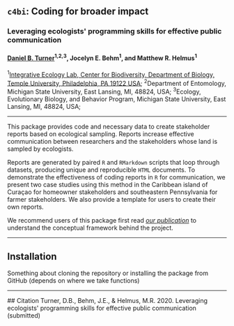 ## `c4bi`: Coding for broader impact
### Leveraging ecologists' programming skills for effective public communication
#### [Daniel B. Turner](https://dbturner.github.io/)<sup>1,</sup><sup>2,</sup><sup>3</sup>, Jocelyn E. Behm<sup>1</sup>, and Matthew R. Helmus<sup>1</sup>
<sup>1</sup>[Integrative Ecology Lab, Center for Biodiversity, Department of Biology, Temple University, Philadelphia, PA 19122 USA](https://www.iecolab.org "iEcoLab Homepage");
<sup>2</sup>Department of Entomology, Michigan State University, East Lansing, MI, 48824, USA;
<sup>3</sup>Ecology, Evolutionary Biology, and Behavior Program, Michigan State University, East Lansing, MI, 48824, USA;

<hr>
This package provides code and necessary data to create stakeholder reports based on ecological sampling.  Reports increase effective communication between researchers and the stakeholders whose land is sampled by ecologists. 

Reports are generated by paired `R` and `RMarkdown` scripts that loop through datasets, producing unique and reproducible `HTML` documents. To demonstrate the effectiveness of coding reports in `R` for communication, we present two case studies using this method in the Caribbean island of Curaçao for homeowner stakeholders and southeastern Pennsylvania for farmer stakeholders. We also provide a template for users to create their own reports.

We recommend users of this package first read [_our publication_](#citation) to understand the conceptual framework behind the project.
<hr>

## Installation
Something about cloning the repository or installing the package from GitHub (depends on where we take functions)

<hr>
## Citation
Turner, D.B., Behm, J.E., & Helmus, M.R. 2020. Leveraging ecologists' programming skills for effective public communication (submitted)
